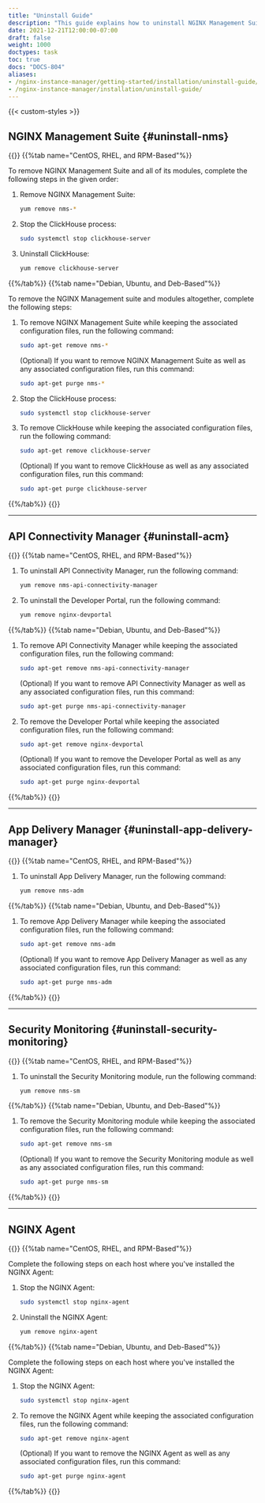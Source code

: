 ```yaml
---
title: "Uninstall Guide"
description: "This guide explains how to uninstall NGINX Management Suite, including Instance Manager and API Connectivity Manager."
date: 2021-12-21T12:00:00-07:00
draft: false 
weight: 1000 
doctypes: task
toc: true
docs: "DOCS-804"
aliases:
- /nginx-instance-manager/getting-started/installation/uninstall-guide/
- /nginx-instance-manager/installation/uninstall-guide/
---
```



{{< custom-styles >}}

## NGINX Management Suite {#uninstall-nms}

{{<tabs name="uninstall_nms">}}
{{%tab name="CentOS, RHEL, and RPM-Based"%}}

To remove NGINX Management Suite and all of its modules, complete the following steps in the given order:

1. Remove NGINX Management Suite:

   ```bash
   yum remove nms-*
   ```

2. Stop the ClickHouse process:

   ```bash
   sudo systemctl stop clickhouse-server
   ```

3. Uninstall ClickHouse:

   ```bash
   yum remove clickhouse-server
   ```

{{%/tab%}}
{{%tab name="Debian, Ubuntu, and Deb-Based"%}}

To remove the NGINX Management suite and modules altogether, complete the following steps:

1. To remove NGINX Management Suite while keeping the associated configuration files, run the following command:

   ```bash
   sudo apt-get remove nms-*
   ```

   (Optional) If you want to remove NGINX Management Suite as well as any associated configuration files, run this command:

   ```bash
   sudo apt-get purge nms-*
   ```

2. Stop the ClickHouse process:

   ```bash
   sudo systemctl stop clickhouse-server
   ```

3. To remove ClickHouse while keeping the associated configuration files, run the following command:

   ```bash
   sudo apt-get remove clickhouse-server
   ```

   (Optional) If you want to remove ClickHouse as well as any associated configuration files, run this command:

   ```bash
   sudo apt-get purge clickhouse-server
   ```

{{%/tab%}}
{{</tabs>}}

---

## API Connectivity Manager {#uninstall-acm}

{{<tabs name="uninstall_acm">}}
{{%tab name="CentOS, RHEL, and RPM-Based"%}}

1. To uninstall API Connectivity Manager, run the following command:

   ```bash
   yum remove nms-api-connectivity-manager
   ```

2. To uninstall the Developer Portal, run the following command:

   ```bash
   yum remove nginx-devportal
   ```

{{%/tab%}}
{{%tab name="Debian, Ubuntu, and Deb-Based"%}}

1. To remove API Connectivity Manager while keeping the associated configuration files, run the following command:

   ```bash
   sudo apt-get remove nms-api-connectivity-manager
   ```

   (Optional) If you want to remove API Connectivity Manager as well as any associated configuration files, run this command:

   ```bash
   sudo apt-get purge nms-api-connectivity-manager
   ```

1. To remove the Developer Portal while keeping the associated configuration files, run the following command:

   ```bash
   sudo apt-get remove nginx-devportal
   ```

   (Optional) If you want to remove the Developer Portal as well as any associated configuration files, run this command:

   ```bash
   sudo apt-get purge nginx-devportal
   ```

{{%/tab%}}
{{</tabs>}}

---

## App Delivery Manager {#uninstall-app-delivery-manager}

{{<tabs name="uninstall_app_delivery_manager">}}
{{%tab name="CentOS, RHEL, and RPM-Based"%}}

1. To uninstall App Delivery Manager, run the following command:

   ```bash
   yum remove nms-adm
   ```

{{%/tab%}}
{{%tab name="Debian, Ubuntu, and Deb-Based"%}}

1. To remove App Delivery Manager while keeping the associated configuration files, run the following command:

   ```bash
   sudo apt-get remove nms-adm
   ```

   (Optional) If you want to remove App Delivery Manager as well as any associated configuration files, run this command:

   ```bash
   sudo apt-get purge nms-adm
   ```


{{%/tab%}}
{{</tabs>}}

---

## Security Monitoring {#uninstall-security-monitoring}

{{<tabs name="uninstall_security_monitoring">}}
{{%tab name="CentOS, RHEL, and RPM-Based"%}}

1. To uninstall the Security Monitoring module, run the following command:

   ```bash
   yum remove nms-sm
   ```

{{%/tab%}}
{{%tab name="Debian, Ubuntu, and Deb-Based"%}}


1. To remove the Security Monitoring module while keeping the associated configuration files, run the following command:

   ```bash
   sudo apt-get remove nms-sm
   ```

   (Optional) If you want to remove the Security Monitoring module as well as any associated configuration files, run this command:

   ```bash
   sudo apt-get purge nms-sm
   ```

{{%/tab%}}
{{</tabs>}}

---

## NGINX Agent

{{<tabs name="uninstall_agent">}}
{{%tab name="CentOS, RHEL, and RPM-Based"%}}

Complete the following steps on each host where you've installed the NGINX Agent:

1. Stop the NGINX Agent:

   ```bash
   sudo systemctl stop nginx-agent
   ```

2. Uninstall the NGINX Agent:

   ```bash
   yum remove nginx-agent
   ```

{{%/tab%}}
{{%tab name="Debian, Ubuntu, and Deb-Based"%}}

Complete the following steps on each host where you've installed the NGINX Agent:

1. Stop the NGINX Agent:

   ```bash
   sudo systemctl stop nginx-agent
   ```

1. To remove the NGINX Agent while keeping the associated configuration files, run the following command:

   ```bash
   sudo apt-get remove nginx-agent
   ```

   (Optional) If you want to remove the NGINX Agent as well as any associated configuration files, run this command:

   ```bash
   sudo apt-get purge nginx-agent
   ```

{{%/tab%}}
{{</tabs>}}
